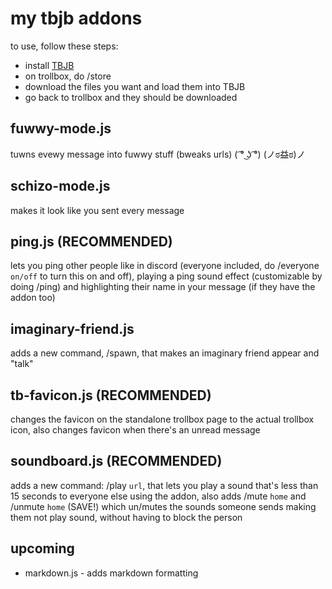 # my tbjb addons
to use, follow these steps:
- install [TBJB](https://github.com/BenSav8/tbjb-tampermonkey)
- on trollbox, do /store
- download the files you want and load them into TBJB
- go back to trollbox and they should be downloaded

## fuwwy-mode.js

tuwns evewy message into fuwwy stuff (bweaks urls) ( ͡° ͜ʖ ͡°) (ノಠ益ಠ)ノ

## schizo-mode.js

makes it look like you sent every message

## ping.js (RECOMMENDED)

lets you ping other people like in discord (everyone included, do /everyone `on/off` to turn this on and off), playing a ping sound effect (customizable by doing /ping) and highlighting their name in your message (if they have the addon too)

## imaginary-friend.js

adds a new command, /spawn, that makes an imaginary friend appear and "talk"

## tb-favicon.js (RECOMMENDED)

changes the favicon on the standalone trollbox page to the actual trollbox icon, also changes favicon when there's an unread message

## soundboard.js (RECOMMENDED)

adds a new command: /play `url`, that lets you play a sound that's less than 15 seconds to everyone else using the addon, also adds /mute `home` and /unmute `home` (SAVE!) which un/mutes the sounds someone sends making them not play sound, without having to block the person

## upcoming
- markdown.js - adds markdown formatting
